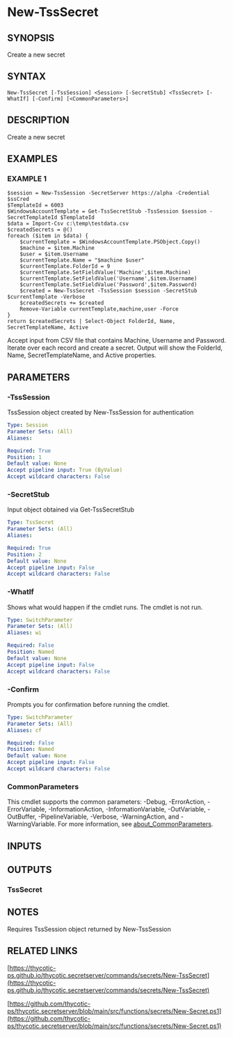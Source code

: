 # New-TssSecret

## SYNOPSIS
Create a new secret

## SYNTAX

```
New-TssSecret [-TssSession] <Session> [-SecretStub] <TssSecret> [-WhatIf] [-Confirm] [<CommonParameters>]
```

## DESCRIPTION
Create a new secret

## EXAMPLES

### EXAMPLE 1
```
$session = New-TssSession -SecretServer https://alpha -Credential $ssCred
$TemplateId = 6003
$WindowsAccountTemplate = Get-TssSecretStub -TssSession $session -SecretTemplateId $TemplateId
$data = Import-Csv c:\temp\testdata.csv
$createdSecrets = @()
foreach ($item in $data) {
    $currentTemplate = $WindowsAccountTemplate.PSObject.Copy()
    $machine = $item.Machine
    $user = $item.Username
    $currentTemplate.Name = "$machine $user"
    $currentTemplate.FolderId = 9
    $currentTemplate.SetFieldValue('Machine',$item.Machine)
    $currentTemplate.SetFieldValue('Username',$item.Username)
    $currentTemplate.SetFieldValue('Password',$item.Password)
    $created = New-TssSecret -TssSession $session -SecretStub $currentTemplate -Verbose
    $createdSecrets += $created
    Remove-Variable currentTemplate,machine,user -Force
}
return $createdSecrets | Select-Object FolderId, Name, SecretTemplateName, Active
```

Accept input from CSV file that contains Machine, Username and Password.
Iterate over each record and create a secret.
Output will show the FolderId, Name, SecretTemplateName, and Active properties.

## PARAMETERS

### -TssSession
TssSession object created by New-TssSession for authentication

```yaml
Type: Session
Parameter Sets: (All)
Aliases:

Required: True
Position: 1
Default value: None
Accept pipeline input: True (ByValue)
Accept wildcard characters: False
```

### -SecretStub
Input object obtained via Get-TssSecretStub

```yaml
Type: TssSecret
Parameter Sets: (All)
Aliases:

Required: True
Position: 2
Default value: None
Accept pipeline input: False
Accept wildcard characters: False
```

### -WhatIf
Shows what would happen if the cmdlet runs.
The cmdlet is not run.

```yaml
Type: SwitchParameter
Parameter Sets: (All)
Aliases: wi

Required: False
Position: Named
Default value: None
Accept pipeline input: False
Accept wildcard characters: False
```

### -Confirm
Prompts you for confirmation before running the cmdlet.

```yaml
Type: SwitchParameter
Parameter Sets: (All)
Aliases: cf

Required: False
Position: Named
Default value: None
Accept pipeline input: False
Accept wildcard characters: False
```

### CommonParameters
This cmdlet supports the common parameters: -Debug, -ErrorAction, -ErrorVariable, -InformationAction, -InformationVariable, -OutVariable, -OutBuffer, -PipelineVariable, -Verbose, -WarningAction, and -WarningVariable. For more information, see [about_CommonParameters](http://go.microsoft.com/fwlink/?LinkID=113216).

## INPUTS

## OUTPUTS

### TssSecret
## NOTES
Requires TssSession object returned by New-TssSession

## RELATED LINKS

[https://thycotic-ps.github.io/thycotic.secretserver/commands/secrets/New-TssSecret](https://thycotic-ps.github.io/thycotic.secretserver/commands/secrets/New-TssSecret)

[https://github.com/thycotic-ps/thycotic.secretserver/blob/main/src/functions/secrets/New-Secret.ps1](https://github.com/thycotic-ps/thycotic.secretserver/blob/main/src/functions/secrets/New-Secret.ps1)

